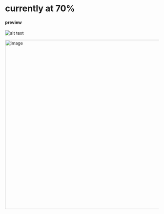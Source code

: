 # currently at 70%

#### preview
![alt text](https://ayame.s-ul.eu/9PrIi54z)


<img width="554" height="554" alt="image" src="https://github.com/user-attachments/assets/13ab40fa-f8ba-4391-96b9-e1f8b0b3016c" />
